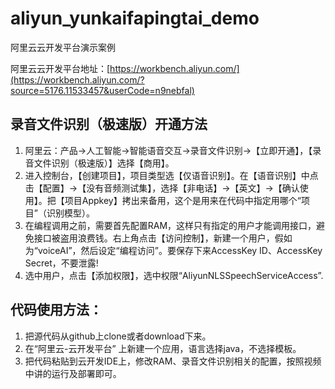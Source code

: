 # aliyun_yunkaifapingtai_demo
阿里云云开发平台演示案例

阿里云云开发平台地址：[https://workbench.aliyun.com/](https://workbench.aliyun.com/?source=5176.11533457&userCode=n9nebfal)

## 录音文件识别（极速版）开通方法 ##
1. 阿里云：产品→人工智能→智能语音交互→录音文件识别→【立即开通】，【录音文件识别（极速版）】选择【商用】。
2. 进入控制台，【创建项目】，项目类型选【仅语音识别】。在【语音识别】中点击【配置】→【没有音频测试集】，选择【非电话】→【英文】→【确认使用】。把【项目Appkey】拷出来备用，这个是用来在代码中指定用哪个“项目”（识别模型）。
3. 在编程调用之前，需要首先配置RAM，这样只有指定的用户才能调用接口，避免接口被盗用浪费钱。右上角点击【访问控制】，新建一个用户，假如为“voiceAI”，然后设定“编程访问”。要保存下来AccessKey ID、AccessKey Secret，不要泄露!
4. 选中用户，点击【添加权限】，选中权限“AliyunNLSSpeechServiceAccess”.

## 代码使用方法： ##
1. 把源代码从github上clone或者download下来。 
2. 在“阿里云-云开发平台” 上新建一个应用，语言选择java，不选择模板。
3. 把代码粘贴到云开发IDE上，修改RAM、录音文件识别相关的配置，按照视频中讲的运行及部署即可。

